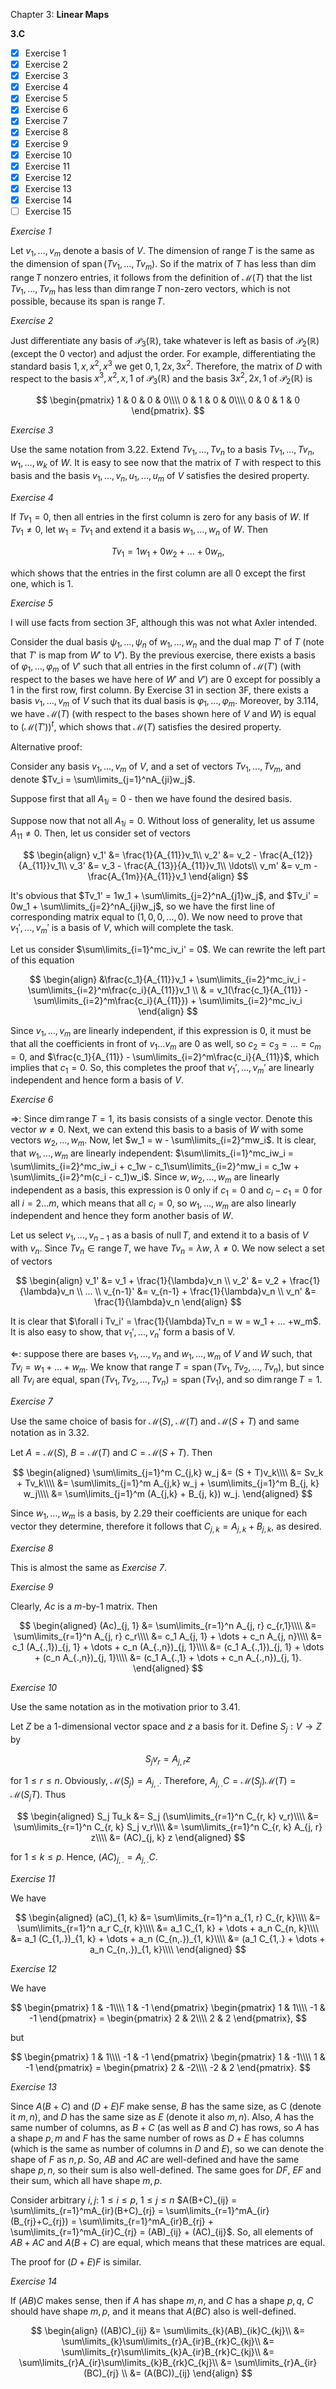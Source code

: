Chapter 3: **Linear Maps**

**3.C**

- [x] Exercise 1
- [x] Exercise 2
- [x] Exercise 3
- [x] Exercise 4
- [x] Exercise 5
- [x] Exercise 6
- [x] Exercise 7
- [x] Exercise 8
- [x] Exercise 9
- [x] Exercise 10
- [x] Exercise 11
- [x] Exercise 12
- [x] Exercise 13
- [x] Exercise 14
- [ ] Exercise 15

_Exercise 1_

Let $v_1, \dots, v_m$ denote a basis of $V$.
The dimension of $\operatorname{range} T$ is the same as the dimension of $\operatorname{span}(Tv_1, \dots, Tv_m)$.
So if the matrix of $T$ has less than $\operatorname{dim} \operatorname{range} T$ nonzero entries, it follows from the definition of $\mathcal{M}(T)$ that the list $Tv_1, \dots, Tv_m$ has less than $\operatorname{dim} \operatorname{range} T$ non-zero vectors, which is not possible, because its span is $\operatorname{range} T$.

_Exercise 2_

Just differentiate any basis of $\mathcal{P}_3(\mathbb{R})$, take whatever is left as basis of $\mathcal{P}_2(\mathbb{\mathbb{R}})$ (except the $0$ vector) and adjust the order.
For example, differentiating the standard basis $1, x, x^2, x^3$ we get $0, 1, 2x, 3x^2$.
Therefore, the matrix of $D$ with respect to the basis $x^3, x^2, x, 1$ of $\mathcal{P}_3(\mathbb{R})$ and the basis $3x^2, 2x, 1$ of $\mathcal{P}_2(\mathbb{R})$ is

$$
\begin{pmatrix}
1 & 0 & 0 & 0\\\\
0 & 1 & 0 & 0\\\\
0 & 0 & 1 & 0
\end{pmatrix}.
$$

_Exercise 3_

Use the same notation from 3.22.
Extend $Tv_1, \dots, Tv_n$ to a basis $Tv_1, \dots, Tv_n, w_1, \dots, w_k$ of $W$.
It is easy to see now that the matrix of $T$ with respect to this basis and the basis $v_1, \dots, v_n, u_1, \dots, u_m$ of $V$ satisfies the desired property.

_Exercise 4_

If $Tv_1 = 0$, then all entries in the first column is zero for any basis of $W$.
If $Tv_1 \neq 0$, let $w_1 = Tv_1$ and extend it a basis $w_1, \dots, w_n$ of $W$.
Then

$$
Tv_1 = 1w_1 + 0w_2 + \dots + 0w_n,
$$

which shows that the entries in the first column are all $0$ except the first one, which is $1$.

_Exercise 5_

I will use facts from section 3F, although this was not what Axler intended.

Consider the dual basis $\psi_1, \dots, \psi_n$ of $w_1, \dots, w_n$ and the dual map $T'$ of $T$ (note that $T'$ is map from $W'$ to $V'$).
By the previous exercise, there exists a basis of $\varphi_1, \dots, \varphi_m$ of $V'$ such that all entries in the first column of $\mathcal{M}(T')$ (with respect to the bases we have here of $W'$ and $V'$) are $0$ except for possibly a $1$ in the first row, first column.
By Exercise 31 in section 3F, there exists a basis $v_1, \dots, v_m$ of $V$ such that its dual basis is $\varphi_1, \dots, \varphi_m$.
Moreover, by 3.114, we have $\mathcal{M}(T)$ (with respect to the bases shown here of $V$ and $W$) is equal to $(\mathcal{M}(T'))^t$, which shows that $\mathcal{M}(T)$ satisfies the desired property.

Alternative proof:

Consider any basis $v_1,...,v_m$ of $V$, and a set of vectors $Tv_1,...,Tv_m$, and denote $Tv_i = \sum\limits_{j=1}^nA_{ji}w_j$. 

Suppose first that all $A_{1i} = 0$ - then we have found the desired basis. 

Suppose now that not all $A_{1i} = 0$. Without loss of generality, let us assume $A_{11} \neq 0$. Then, let us consider set of vectors 

$$
\begin{align}
v_1' &= \frac{1}{A_{11}}v_1\\
v_2' &= v_2 - \frac{A_{12}}{A_{11}}v_1\\
v_3' &= v_3 - \frac{A_{13}}{A_{11}}v_1\\
\ldots\\
v_m' &= v_m - \frac{A_{1m}}{A_{11}}v_1
\end{align}
$$

It's obvious that $Tv_1' = 1w_1 + \sum\limits_{j=2}^nA_{j1}w_j$, and $Tv_i' = 0w_1 + \sum\limits_{j=2}^nA_{ji}w_j$, so we have the first line of corresponding matrix equal to $(1, 0, 0,..., 0)$. We now need to prove that $v_1',...,v_m'$ is a basis of $V$, which will complete the task.

Let us consider $\sum\limits_{i=1}^mc_iv_i' = 0$. We can rewrite the left part of this equation

$$
\begin{align}
&\frac{c_1}{A_{11}}v_1 + \sum\limits_{i=2}^mc_iv_i - \sum\limits_{i=2}^m\frac{c_i}{A_{11}}v_1 \\
& = v_1(\frac{c_1}{A_{11}} - \sum\limits_{i=2}^m\frac{c_i}{A_{11}}) + \sum\limits_{i=2}^mc_iv_i
\end{align}
$$

Since $v_1,...,v_m$ are linearly independent, if this expression is 0, it must be that all the coefficients in front of $v_1...v_m$ are 0 as well, so $c_2=c_3=...=c_m = 0$, and $\frac{c_1}{A_{11}} - \sum\limits_{i=2}^m\frac{c_i}{A_{11}}$, which implies that $c_1 = 0$. So, this completes the proof that $v_1',...,v_m'$ are linearly independent and hence form a basis of $V$.

_Exercise 6_

$\Rightarrow$: Since $\operatorname{dim}\operatorname{range}T = 1$, its basis consists of a single vector. Denote this vector $w \neq 0$. Next, we can extend this basis to a basis of $W$ with some vectors $w_2,...,w_m$. Now, let $w_1 = w - \sum\limits_{i=2}^mw_i$. It is clear, that $w_1,...,w_m$ are linearly independent: $\sum\limits_{i=1}^mc_iw_i = \sum\limits_{i=2}^mc_iw_i + c_1w - c_1\sum\limits_{i=2}^mw_i = c_1w + \sum\limits_{i=2}^m(c_i - c_1)w_i$. Since $w, w_2,...,w_m$ are linearly independent as a basis, this expression is 0 only if $c_1 = 0$ and $c_i - c_1 = 0$ for all $i=2...m$, which means that all $c_i=0$, so $w_1,...,w_m$ are also linearly independent and hence they form another basis of $W$. 

Let us select $v_1,...,v_{n-1}$ as a basis of $\operatorname{null}T$, and extend it to a basis of $V$ with $v_n$. Since $Tv_n \in \operatorname{range}T$, we have $Tv_n = \lambda w$, $\lambda \neq 0$. We now select a set of vectors 

$$
\begin{align}
v_1' &= v_1 + \frac{1}{\lambda}v_n \\
v_2' &= v_2 + \frac{1}{\lambda}v_n \\
... \\
v_{n-1}' &= v_{n-1} + \frac{1}{\lambda}v_n \\
v_n' &= \frac{1}{\lambda}v_n
\end{align}
$$

It is clear that $\forall i Tv_i' = \frac{1}{\lambda}Tv_n = w = w_1 + ... +w_m$. It is also easy to show, that $v_1',...,v_n'$ form a basis of V. 

$\Leftarrow$: suppose there are bases $v_1,...,v_n$ and $w_1,...,w_m$ of $V$ and $W$ such, that $Tv_i = w_1 + ... + w_m$. We know that $\operatorname{range}T = \operatorname{span}(Tv_1, Tv_2, ..., Tv_n)$, but since all $Tv_i$ are equal, $\operatorname{span}(Tv_1, Tv_2, ..., Tv_n) = \operatorname{span}(Tv_1)$, and so $\operatorname{dim}\operatorname{range}T = 1$.


_Exercise 7_

Use the same choice of basis for $\mathcal{M}(S)$, $\mathcal{M}(T)$ and $\mathcal{M}(S + T)$ and same notation as in 3.32.

Let $A = \mathcal{M}(S)$, $B = \mathcal{M}(T)$ and $C = \mathcal{M}(S + T)$.
Then

$$
\begin{aligned}
\sum\limits_{j=1}^m C_{j,k} w_j &= (S + T)v_k\\\\
&= Sv_k + Tv_k\\\\
&= \sum\limits_{j=1}^m A_{j,k} w_j + \sum\limits_{j=1}^m B_{j, k} w_j\\\\
&= \sum\limits_{j=1}^m (A_{j,k} + B_{j, k}) w_j.
\end{aligned}
$$

Since $w_1, \dots, w_m$ is a basis, by 2.29 their coefficients are unique for each vector they determine, therefore it follows that $C_{j, k} = A_{j, k} + B_{j, k}$, as desired.

_Exercise 8_

This is almost the same as _Exercise 7_.

_Exercise 9_

Clearly, $Ac$ is a $m$-by-$1$ matrix.
Then

$$
\begin{aligned}
(Ac)_{j, 1} &= \sum\limits_{r=1}^n A_{j, r} c_{r,1}\\\\
&= \sum\limits_{r=1}^n A_{j, r} c_r\\\\
&= c_1 A_{j, 1} + \dots + c_n A_{j, n}\\\\
&= c_1 (A_{.,1})_{j, 1} + \dots + c_n (A_{.,n})_{j, 1}\\\\
&= (c_1 A_{.,1})_{j, 1} + \dots + (c_n A_{.,n})_{j, 1}\\\\
&= (c_1 A_{.,1} + \dots + c_n A_{.,n})_{j, 1}.
\end{aligned}
$$

_Exercise 10_

Use the same notation as in the motivation prior to 3.41.

Let $Z$ be a $1$-dimensional vector space and $z$ a basis for it.
Define $S_j: V \to Z$ by

$$
S_j v_r = A_{j, r} z
$$

for $1 \le r \le n$.
Obviously, $\mathcal{M}(S_j) = A_{j,.}$.
Therefore, $A_{j,.}C = \mathcal{M}(S_j) \mathcal{M}(T) = \mathcal{M}(S_j T)$.
Thus

$$
\begin{aligned}
S_j Tu_k &= S_j (\sum\limits_{r=1}^n C_{r, k} v_r)\\\\
&= \sum\limits_{r=1}^n C_{r, k} S_j v_r\\\\
&= \sum\limits_{r=1}^n C_{r, k} A_{j, r} z\\\\
&= (AC)_{j, k} z
\end{aligned}
$$

for $1 \le k \le p$.
Hence, $(AC)_{j,.} = A_{j,.}C$.

_Exercise 11_

We have

$$
\begin{aligned}
(aC)_{1, k} &= \sum\limits_{r=1}^n a_{1, r} C_{r, k}\\\\
&= \sum\limits_{r=1}^n a_r C_{r, k}\\\\
&= a_1 C_{1, k} + \dots + a_n C_{n, k}\\\\
&= a_1 (C_{1,.})_{1, k} + \dots + a_n (C_{n,.})_{1, k}\\\\
&= (a_1 C_{1,.} + \dots + a_n C_{n,.})_{1, k}\\\\
\end{aligned}
$$

_Exercise 12_

We have

$$
\begin{pmatrix} 1 & -1\\\\ 1 & -1 \end{pmatrix} \begin{pmatrix} 1 & 1\\\\ -1 & -1 \end{pmatrix} =
\begin{pmatrix} 2 & 2\\\\ 2 & 2 \end{pmatrix},
$$

but

$$
\begin{pmatrix} 1 & 1\\\\ -1 & -1 \end{pmatrix} \begin{pmatrix} 1 & -1\\\\ 1 & -1 \end{pmatrix} =
\begin{pmatrix} 2 & -2\\\\ -2 & 2 \end{pmatrix}.
$$

_Exercise 13_

Since $A(B+C)$ and $(D+E)F$ make sense, $B$ has the same size, as C (denote it $m,n$), and $D$ has the same size as $E$ (denote it also $m,n$). Also, $A$ has the same number of columns, as $B+C$ (as well as $B$ and $C$) has rows, so $A$ has a shape $p,m$ and $F$ has the same number of rows as $D+E$ has columns (which is the same as number of columns in $D$ and $E$), so we can denote the shape of $F$ as $n,p$. So, $AB$ and $AC$ are well-defined and have the same shape $p,n$, so their sum is also well-defined. The same goes for $DF$, $EF$ and their sum, which all have shape $m,p$.

Consider arbitrary $i,j$: $1 \le i \le p$, $1 \le j \le n$ $A(B+C)_{ij} = \sum\limits_{r=1}^mA_{ir}(B+C)_{rj} = \sum\limits_{r=1}^mA_{ir}(B_{rj}+C_{rj}) = \sum\limits_{r=1}^mA_{ir}B_{rj} + \sum\limits_{r=1}^mA_{ir}C_{rj} = (AB)_{ij} + (AC)_{ij}$. So, all elements of $AB + AC$ and $A(B+C)$ are equal, which means that these matrices are equal.

The proof for $(D+E)F$ is similar.

_Exercise 14_

If $(AB)C$ makes sense, then if $A$ has shape $m,n$, and $C$ has a shape $p,q$, $C$ should have shape $m,p$, and it means that $A(BC)$ also is well-defined. 

$$
\begin{align}
((AB)C)_{ij} &= \sum\limits_{k}(AB)_{ik}C_{kj}\\
 &= \sum\limits_{k}\sum\limits_{r}A_{ir}B_{rk}C_{kj}\\
 &= \sum\limits_{r}\sum\limits_{k}A_{ir}B_{rk}C_{kj}\\
 &= \sum\limits_{r}A_{ir}\sum\limits_{k}B_{rk}C_{kj}\\
 &= \sum\limits_{r}A_{ir}(BC)_{rj} \\
 &= (A(BC))_{ij}
\end{align}
$$
